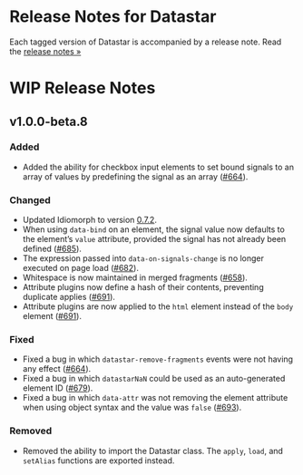 # Release Notes for Datastar

Each tagged version of Datastar is accompanied by a release note. Read the [release notes »](https://github.com/starfederation/datastar/releases)

# WIP Release Notes

## v1.0.0-beta.8

### Added

- Added the ability for checkbox input elements to set bound signals to an array of values by predefining the signal as an array ([#664](https://github.com/starfederation/datastar/issues/674)).

### Changed

- Updated Idiomorph to version [0.7.2](https://github.com/bigskysoftware/idiomorph/blob/main/CHANGELOG.md#072---2025-02-20).
- When using `data-bind` on an element, the signal value now defaults to the element’s `value` attribute, provided the signal has not already been defined ([#685](https://github.com/starfederation/datastar/issues/685)).
- The expression passed into `data-on-signals-change` is no longer executed on page load ([#682](https://github.com/starfederation/datastar/issues/682)).
- Whitespace is now maintained in merged fragments ([#658](https://github.com/starfederation/datastar/issues/658)).
- Attribute plugins now define a hash of their contents, preventing duplicate applies ([#691](https://github.com/starfederation/datastar/issues/691)).
- Attribute plugins are now applied to the `html` element instead of the `body` element ([#691](https://github.com/starfederation/datastar/issues/691)).

### Fixed

- Fixed a bug in which `datastar-remove-fragments` events were not having any effect ([#664](https://github.com/starfederation/datastar/issues/664)).
- Fixed a bug in which `datastarNaN` could be used as an auto-generated element ID ([#679](https://github.com/starfederation/datastar/issues/679)).
- Fixed a bug in which `data-attr` was not removing the element attribute when using object syntax and the value was `false` ([#693](https://github.com/starfederation/datastar/issues/693)).

### Removed

- Removed the ability to import the Datastar class. The `apply`, `load`, and `setAlias` functions are exported instead.